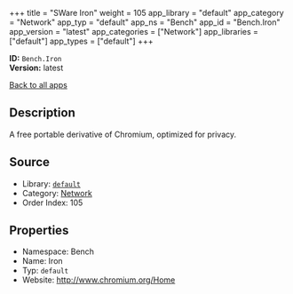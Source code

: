 ﻿+++
title = "SWare Iron"
weight = 105
app_library = "default"
app_category = "Network"
app_typ = "default"
app_ns = "Bench"
app_id = "Bench.Iron"
app_version = "latest"
app_categories = ["Network"]
app_libraries = ["default"]
app_types = ["default"]
+++

**ID:** `Bench.Iron`  
**Version:** latest  
<!--more-->

[Back to all apps](/apps/)

## Description
A free portable derivative of Chromium, optimized for privacy.

## Source

* Library: [`default`](/app_libraries/default)
* Category: [Network](/app_categories/network)
* Order Index: 105

## Properties

* Namespace: Bench
* Name: Iron
* Typ: `default`
* Website: <http://www.chromium.org/Home>

